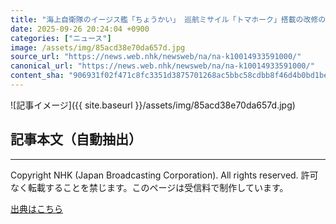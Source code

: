 ```yaml
---
title: "海上自衛隊のイージス艦「ちょうかい」 巡航ミサイル「トマホーク」搭載の改修のため アメリカへ出港"
date: 2025-09-26 20:24:04 +0900
categories: ["ニュース"]
image: /assets/img/85acd38e70da657d.jpg
source_url: "https://news.web.nhk/newsweb/na/na-k10014933591000/"
canonical_url: "https://news.web.nhk/newsweb/na/na-k10014933591000/"
content_sha: "906931f02f471c8fc3351d3875701268ac5bbc58cdbb8f46d4b0bd1bee593f50"
---
```


![記事イメージ]({{ site.baseurl }}/assets/img/85acd38e70da657d.jpg)

## 記事本文（自動抽出）
<div><div class="_13tndsj2"><nav aria-label="フッターサイトナビゲーション" class="_13tndsj4"></nav><hr class="esl7kn2s esl7kn1l esl7kn1n _14xli2ae"><p class="esl7kn2s esl7kn1m esl7kn1o _1yvk0f68 _1lugom81">Copyright NHK (Japan Broadcasting Corporation). All rights reserved. 許可なく転載することを禁じます。このページは受信料で制作しています。</p></div></div>

[出典はこちら](https://news.web.nhk/newsweb/na/na-k10014933591000/)
